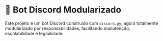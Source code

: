 # 🤖 Bot Discord Modularizado

Este projeto é um bot Discord construído com `discord.py`, agora totalmente modularizado por responsabilidades, facilitando manutenção, escalabilidade e legibilidade.

